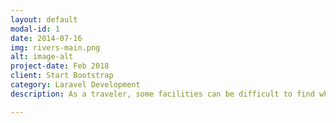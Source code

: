 ```yaml
---
layout: default
modal-id: 1
date: 2014-07-16
img: rivers-main.png
alt: image-alt
project-date: Feb 2018
client: Start Bootstrap
category: Laravel Development
description: As a traveler, some facilities can be difficult to find when having to search online in new languages. For this reason, I built this Laravel-based location search website to allow me to find laundromats and public services on the move. Written with TDD in mind, I built the locations and search options as well as imported scraping scripts to allow me to upload maps from multiple other websites.

---
```


